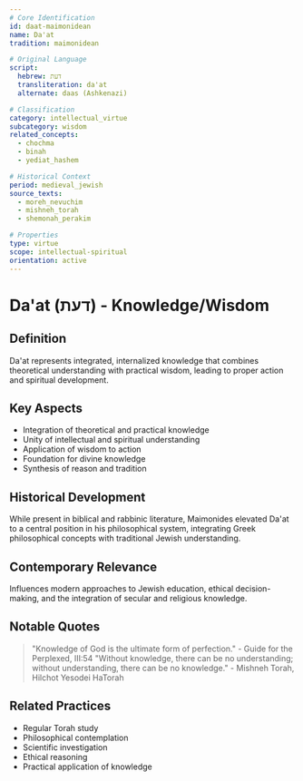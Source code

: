 ```yaml
---
# Core Identification
id: daat-maimonidean
name: Da'at
tradition: maimonidean

# Original Language
script:
  hebrew: דעת
  transliteration: da'at
  alternate: daas (Ashkenazi)

# Classification
category: intellectual_virtue
subcategory: wisdom
related_concepts:
  - chochma
  - binah
  - yediat_hashem

# Historical Context
period: medieval_jewish
source_texts:
  - moreh_nevuchim
  - mishneh_torah
  - shemonah_perakim

# Properties
type: virtue
scope: intellectual-spiritual
orientation: active
---
```


# Da'at (דעת) - Knowledge/Wisdom

## Definition
Da'at represents integrated, internalized knowledge that combines theoretical understanding with practical wisdom, leading to proper action and spiritual development.

## Key Aspects
- Integration of theoretical and practical knowledge
- Unity of intellectual and spiritual understanding
- Application of wisdom to action
- Foundation for divine knowledge
- Synthesis of reason and tradition

## Historical Development
While present in biblical and rabbinic literature, Maimonides elevated Da'at to a central position in his philosophical system, integrating Greek philosophical concepts with traditional Jewish understanding.

## Contemporary Relevance
Influences modern approaches to Jewish education, ethical decision-making, and the integration of secular and religious knowledge.

## Notable Quotes
> "Knowledge of God is the ultimate form of perfection." - Guide for the Perplexed, III:54
> "Without knowledge, there can be no understanding; without understanding, there can be no knowledge." - Mishneh Torah, Hilchot Yesodei HaTorah

## Related Practices
- Regular Torah study
- Philosophical contemplation
- Scientific investigation
- Ethical reasoning
- Practical application of knowledge